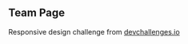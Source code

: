 ## Team Page

Responsive design challenge from [devchallenges.io](https://devchallenges.io/challenges/hhmesazsqgKXrTkYkt0U)
